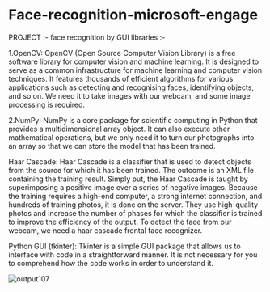 # Face-recognition-microsoft-engage
PROJECT :- face recognition by GUI
libraries :-


1.OpenCV: OpenCV (Open Source Computer Vision Library) is a free software library for computer vision and machine learning. It is designed to serve as a common infrastructure for machine learning and computer vision techniques.
It features thousands of efficient algorithms for various applications such as detecting and recognising faces, identifying objects, and so on. We need it to take images with our webcam, and some image processing is required.


2.NumPy: NumPy is a core package for scientific computing in Python that provides a multidimensional array object. It can also execute other mathematical operations, but we only need it to turn our photographs into an array so that we can store the model that has been trained.


Haar Cascade: Haar Cascade is a classifier that is used to detect objects from the source for which it has been trained. The outcome is an XML file containing the training result. Simply put, the Haar Cascade is taught by superimposing a positive image over a series of negative images. Because the training requires a high-end computer, a strong internet connection, and hundreds of training photos, it is done on the server. They use high-quality photos and increase the number of phases for which the classifier is trained to improve the efficiency of the output. To detect the face from our webcam, we need a haar cascade frontal face recognizer.


Python GUI (tkinter): Tkinter is a simple GUI package that allows us to interface with code in a straightforward manner. It is not necessary for you to comprehend how the code works in order to understand it.


![output107](https://user-images.githubusercontent.com/95375309/170000155-20888276-7aac-4533-960e-66ca08cb509f.png)
